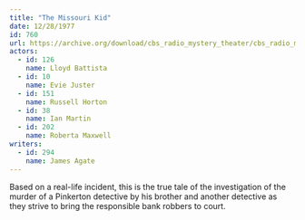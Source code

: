```yaml
---
title: "The Missouri Kid"
date: 12/28/1977
id: 760
url: https://archive.org/download/cbs_radio_mystery_theater/cbs_radio_mystery_theater-0751-0800.zip/cbs_radio_mystery_theater-0751-0800%2Fcbsrmt_0760_the_missouri_kid.mp3
actors:  
  - id: 126
    name: Lloyd Battista  
  - id: 10
    name: Evie Juster  
  - id: 151
    name: Russell Horton  
  - id: 38
    name: Ian Martin  
  - id: 202
    name: Roberta Maxwell
writers:  
  - id: 294
    name: James Agate
---
```

Based on a real-life incident, this is the true tale of the investigation of the murder of a Pinkerton detective by his brother and another detective as they strive to bring the responsible bank robbers to court.